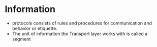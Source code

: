 # Information 
- protocols consists of rules and procedures for communication and behavior or etiquette.
- The unit of information the Transport layer works with is called a segment 
